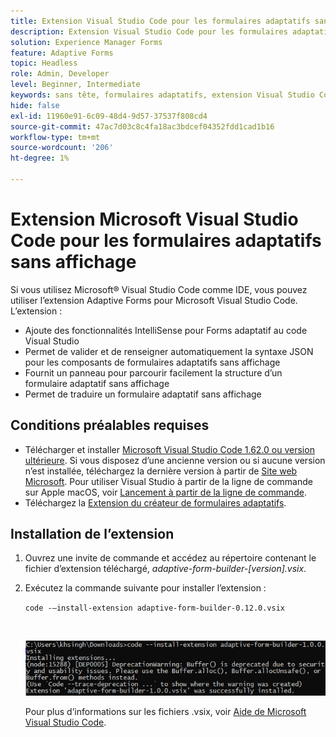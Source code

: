 ```yaml
---
title: Extension Visual Studio Code pour les formulaires adaptatifs sans affichage
description: Extension Visual Studio Code pour les formulaires adaptatifs sans affichage
solution: Experience Manager Forms
feature: Adaptive Forms
topic: Headless
role: Admin, Developer
level: Beginner, Intermediate
keywords: sans tête, formulaires adaptatifs, extension Visual Studio Code
hide: false
exl-id: 11960e91-6c09-48d4-9d57-37537f808cd4
source-git-commit: 47ac7d03c8c4fa18ac3bdcef04352fdd1cad1b16
workflow-type: tm+mt
source-wordcount: '206'
ht-degree: 1%

---
```


# Extension Microsoft Visual Studio Code pour les formulaires adaptatifs sans affichage

Si vous utilisez Microsoft® Visual Studio Code comme IDE, vous pouvez utiliser l’extension Adaptive Forms pour Microsoft Visual Studio Code. L’extension :

* Ajoute des fonctionnalités IntelliSense pour Forms adaptatif au code Visual Studio
* Permet de valider et de renseigner automatiquement la syntaxe JSON pour les composants de formulaires adaptatifs sans affichage
* Fournit un panneau pour parcourir facilement la structure d’un formulaire adaptatif sans affichage
* Permet de traduire un formulaire adaptatif sans affichage

<!-- 

The extension o easily navigate the structure 

Adobe provides an extension for Microsoft&reg; Visual Studio Code to make it easier for you to navigate structure and develop Headless adaptive forms in Visual Studio Code. The extension adds Adaptive Forms related IntelliSense capabilities and helps auto-complete Headless adaptive forms JSON syntax. It also adds a panel, titled Forms Tree, to help navigate structure of Headless adaptive form. 

-->

## Conditions préalables requises

* Télécharger et installer [Microsoft Visual Studio Code 1.62.0 ou version ultérieure](https://code.visualstudio.com/docs/supporting/FAQ#_how-do-i-find-the-version). Si vous disposez d’une ancienne version ou si aucune version n’est installée, téléchargez la dernière version à partir de [Site web Microsoft](https://code.visualstudio.com/docs/setup/setup-overview). Pour utiliser Visual Studio à partir de la ligne de commande sur Apple macOS, voir [Lancement à partir de la ligne de commande](https://code.visualstudio.com/docs/setup/mac#_launching-from-the-command-line).
* Téléchargez la [Extension du créateur de formulaires adaptatifs](/help/assets/adaptive-form-builder-0.12.0.vsix).

## Installation de l’extension

1. Ouvrez une invite de commande et accédez au répertoire contenant le fichier d’extension téléchargé, *adaptive-form-builder-[version].vsix*.

1. Exécutez la commande suivante pour installer l’extension :

   `code -–install-extension adaptive-form-builder-0.12.0.vsix`

   <br>

   ![Installation de l’extension](/help/assets/install-extension.png)


   Pour plus d’informations sur les fichiers .vsix, voir [Aide de Microsoft Visual Studio Code](https://code.visualstudio.com/docs/editor/extension-marketplace#_install-from-a-vsix).
